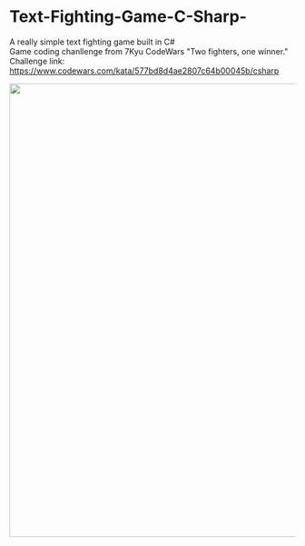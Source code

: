 # Text-Fighting-Game-C-Sharp-
A really simple text fighting game built in C#<br>
Game coding chanllenge from 7Kyu CodeWars "Two fighters, one winner."<br>
Challenge link:
https://www.codewars.com/kata/577bd8d4ae2807c64b00045b/csharp<br>

<img src="https://media4.giphy.com/media/r4VhE9heVzrktP7JuG/giphy.gif?cid=790b7611d17126147f34d52a8f8d941621519eb526129fc5&rid=giphy.gif&ct=g" width="800"><br>
